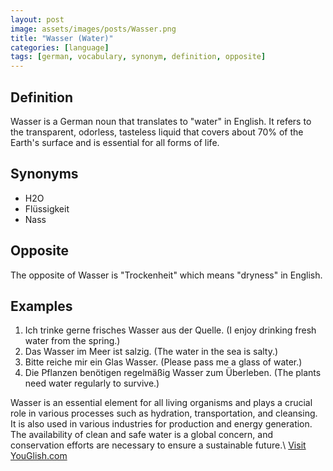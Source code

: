 ```yaml
---
layout: post
image: assets/images/posts/Wasser.png
title: "Wasser (Water)"
categories: [language]
tags: [german, vocabulary, synonym, definition, opposite]
---
```


## Definition

Wasser is a German noun that translates to "water" in English. It refers to the transparent, odorless, tasteless liquid that covers about 70% of the Earth's surface and is essential for all forms of life.

## Synonyms

- H2O
- Flüssigkeit
- Nass

## Opposite

The opposite of Wasser is "Trockenheit" which means "dryness" in English.

## Examples

1. Ich trinke gerne frisches Wasser aus der Quelle. (I enjoy drinking fresh water from the spring.)
2. Das Wasser im Meer ist salzig. (The water in the sea is salty.)
3. Bitte reiche mir ein Glas Wasser. (Please pass me a glass of water.)
4. Die Pflanzen benötigen regelmäßig Wasser zum Überleben. (The plants need water regularly to survive.)

Wasser is an essential element for all living organisms and plays a crucial role in various processes such as hydration, transportation, and cleansing. It is also used in various industries for production and energy generation. The availability of clean and safe water is a global concern, and conservation efforts are necessary to ensure a sustainable future.\ <a id="yg-widget-0" class="youglish-widget" data-query="Wasser" data-lang="german" data-components="8412" data-auto-start="0" data-bkg-color="theme_light" data-title="How%20to%20pronounce%20Wasser%20in%20German"  rel="nofollow" href="https://youglish.com">Visit YouGlish.com</a><script async src="https://youglish.com/public/emb/widget.js" charset="utf-8"></script>